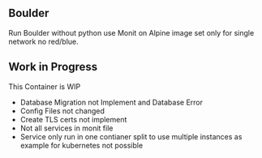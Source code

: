 ## Boulder
Run Boulder without python use Monit on Alpine image set only for single network no red/blue. 
## Work in Progress
This Container is WIP
* Database Migration not Implement and Database Error
* Config Files not changed
* Create TLS certs not implement
* Not all services in monit file
* Service only run in one contianer split to use multiple instances as example for kubernetes not possible
